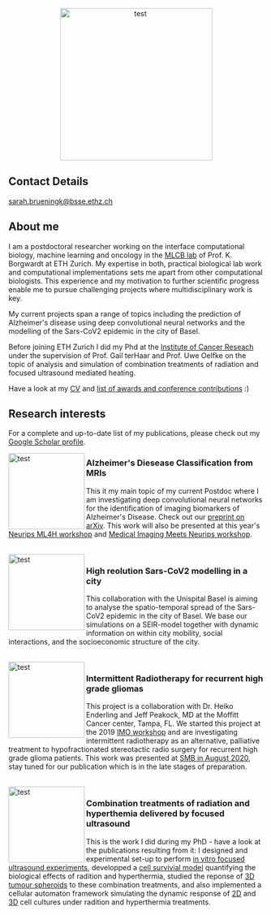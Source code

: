 
<p align="center">
<img src="https://user-images.githubusercontent.com/54959592/100919631-5811ab80-34da-11eb-8282-0950e362eeb7.jpeg" alt=test width=300 height=300>
</p>

## Contact Details

sarah.brueningk@bsse.ethz.ch

## About me

I am a postdoctoral researcher working on the interface computational biology, machine learning and oncology in the [MLCB lab](https://bsse.ethz.ch/mlcb) of Prof. K. Borgwardt at ETH Zurich. My expertise in both, practical biological lab work and computational implementations sets me apart from other computational biologists. This experience and my motivation to further scientific progress enable me to pursue challenging projects where multidisciplinary work is key. 

My current projects span a range of topics including the prediction of Alzheimer's disease using deep convolutional neural networks and the modelling of the Sars-CoV2 epidemic in the city of Basel.

Before joining ETH Zurich I did my Phd at the [Institute of Cancer Reseach](https://www.icr.ac.uk/) under the supervision of Prof. Gail terHaar and Prof. Uwe Oelfke on the topic of analysis and simulation of combination treatments of radiation and focused ultrasound mediated heating. 

Have a look at my [CV](https://github.com/sbrueningk/sbrueningk.github.io/files/5631559/CV_SBrueningk.pdf) and [list of awards and conference contributions](https://github.com/sbrueningk/sbrueningk.github.io/files/5631568/Publications_SBrueningk.pdf) :)


## Research interests
For a complete and up-to-date list of my publications, please check out my [Google Scholar profile](https://scholar.google.com/citations?user=Wio1KtsAAAAJ&hl=en).

<img align="left" src="https://user-images.githubusercontent.com/54959592/100927903-cc9e1780-34e5-11eb-9be5-87cd54018bf5.png" alt=test width=150 height=150>

### Alzheimer's Diesease Classification from MRIs
This it my main topic of my current Postdoc where I am investigating deep convolutional neural networks for the identification of imaging biomarkers of Alzheimer's Disease. Check out our [preprint on arXiv](https://arxiv.org/abs/2011.06531). This work will also be presented at this year's [Neurips ML4H workshop](https://ml4health.github.io/2020/) and [Medical Imaging Meets Neurips workshop](https://sites.google.com/view/med-neurips-2020). 
  
<br>
<img align="left" src="https://user-images.githubusercontent.com/54959592/100928293-4cc47d00-34e6-11eb-8f04-39b697737dbe.png" alt=test width=150 height=150>


### High reolution Sars-CoV2 modelling in a city
This collaboration with the Unispital Basel is aiming to analyse the spatio-temporal spread of the Sars-CoV2 epidemic in the city of Basel. We base our simulations on a SEIR-model together with dynamic information on within city mobility, social interactions, and the socioeconomic structure of the city. 

<br>
<img align="left" src="https://user-images.githubusercontent.com/54959592/100929177-82b63100-34e7-11eb-8e3b-220c6216df82.png" alt=test width=150 height=150>


### Intermittent Radiotherapy for recurrent high grade gliomas
This project is a collaboration with Dr. Heiko Enderling and Jeff Peakock, MD at the Moffitt Cancer center, Tampa, FL. We started this project at the 2019 [IMO workshop](http://blog.mathematical-oncology.org/IMO-workshop-a-history.html) and are investigating intermittent radiotherapy as an alternative, palliative treatment to hypofractionated stereotactic radio surgery for recurrent high grade glioma patients. This work was presented at [SMB in August 2020](https://smb2020.org/wednesday/#MS2), stay tuned for our publication which is in the late stages of preparation. 

<br>
<img align="left" src="https://user-images.githubusercontent.com/54959592/100929746-649d0080-34e8-11eb-90ae-0618298082aa.png" alt=test width=150 height=150>


### Combination treatments of radiation and hyperthemia delivered by focused ultrasound
This is the work I did during my PhD - have a look at the publications resulting from it: I designed and experimental set-up to perform [in vitro focused ultrasound experiments](https://www.ncbi.nlm.nih.gov/pmc/articles/PMC6878221/), developped a [cell survivial model](https://www.tandfonline.com/doi/abs/10.1080/02656736.2017.1341059) quantifying the biological effects of radition and hyperthermia, studied the reponse of [3D tumour spheroids](https://www.nature.com/articles/s41598-020-58569-4) to these combination treatments, and also implemented a cellular automaton framework simulating the dynamic response of [2D](https://royalsocietypublishing.org/doi/full/10.1098/rsif.2017.0681) and [3D](https://www.nature.com/articles/s41598-019-54117-x) cell cultures under radition and hyperthermia treatments. 

[1]: https://user-images.githubusercontent.com/54959592/100919631-5811ab80-34da-11eb-8282-0950e362eeb7.jpeg
